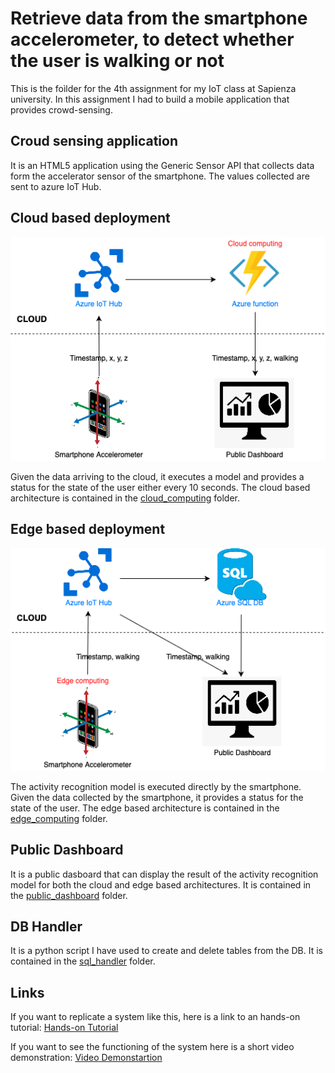 # Retrieve data from the smartphone accelerometer, to detect whether the user is walking or not

This is the foìlder for the 4th assignment for my IoT class at Sapienza university. In this assignment I had to build a mobile application that provides crowd-sensing. 

## Croud sensing application
It is an HTML5 application using the Generic Sensor API that collects data form the accelerator sensor of the smartphone. The values collected are sent to azure IoT Hub.

## Cloud based deployment
![](images/Cloud_infrastructure_diagram.png)

Given the data arriving to the cloud, it executes a model and provides a status for the state of the user either every 10 seconds.
The cloud based architecture is contained in the [cloud_computing](cloud_computing) folder.

## Edge based deployment
![](images/Edge_architecture_diagram.png)

The activity recognition model is executed directly by the smartphone. Given the data collected by the smartphone, it provides a status for the state of the user.
The edge based architecture is contained in the [edge_computing](edge_computing) folder.

## Public Dashboard
It is a public dasboard that can display the result of the activity recognition model for both the cloud and edge based architectures. It is contained in the [public_dashboard](dashboard_and_sql_handler/public_dashboard) folder.

## DB Handler
It is a python script I have used to create and delete tables from the DB. It is contained in the [sql_handler](dashboard_and_sql_handler/sql_handler) folder.

## Links
If you want to replicate a system like this, here is a link to an hands-on tutorial: [Hands-on Tutorial](https://www.linkedin.com/pulse/hand-on-tutorial4-retrieve-data-from-smartphone-using-nicol%25C3%25B3-palmiero)

If you want to see the functioning of the system here is a short video demonstration: [Video Demonstartion](https://youtu.be/X-OUF5i7VeI)
